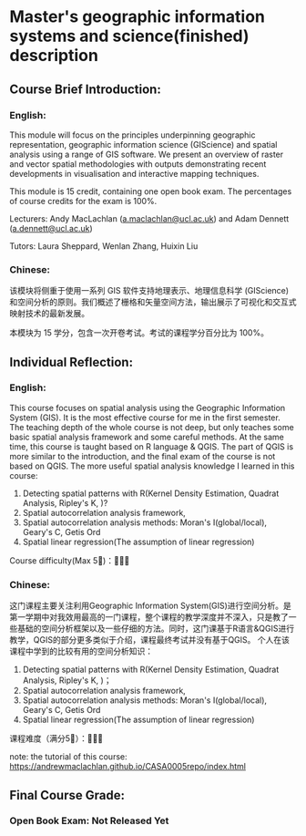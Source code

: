 # Master's geographic information systems and science(finished) description

## Course Brief Introduction:
### English:
This module will focus on the principles underpinning geographic representation, geographic information science (GIScience) and spatial analysis using a range of GIS software. We present an overview of raster and vector spatial methodologies with outputs demonstrating recent developments in visualisation and interactive mapping techniques.

This module is 15 credit, containing one open book exam. The percentages of course credits for the exam is 100%.

Lecturers: Andy MacLachlan (a.maclachlan@ucl.ac.uk) and Adam Dennett (a.dennett@ucl.ac.uk)

Tutors: Laura Sheppard, Wenlan Zhang, Huixin Liu

### Chinese:
该模块将侧重于使用一系列 GIS 软件支持地理表示、地理信息科学 (GIScience) 和空间分析的原则。我们概述了栅格和矢量空间方法，输出展示了可视化和交互式映射技术的最新发展。

本模块为 15 学分，包含一次开卷考试。考试的课程学分百分比为 100%。


## Individual Reflection:
### English:
This course focuses on spatial analysis using the Geographic Information System (GIS). It is the most effective course for me in the first semester. The teaching depth of the whole course is not deep, but only teaches some basic spatial analysis framework and some careful methods. At the same time, this course is taught based on R language & QGIS. The part of QGIS is more similar to the introduction, and the final exam of the course is not based on QGIS.
The more useful spatial analysis knowledge I learned in this course:
1. Detecting spatial patterns with R(Kernel Density Estimation, Quadrat Analysis, Ripley's K, )?
2. Spatial autocorrelation analysis framework,
3. Spatial autocorrelation analysis methods: Moran's I(global/local), Geary's C, Getis Ord
4. Spatial linear regression(The assumption of linear regression)

Course difficulty(Max 5🌟)：🌟🌟🌟

### Chinese:
这门课程主要关注利用Geographic Information System(GIS)进行空间分析。是第一学期中对我效用最高的一门课程，整个课程的教学深度并不深入，只是教了一些基础的空间分析框架以及一些仔细的方法。同时，这门课基于R语言&QGIS进行教学，QGIS的部分更多类似于介绍，课程最终考试并没有基于QGIS。
个人在该课程中学到的比较有用的空间分析知识：
1. Detecting spatial patterns with R(Kernel Density Estimation, Quadrat Analysis, Ripley's K, )；
2. Spatial autocorrelation analysis framework,
3. Spatial autocorrelation analysis methods: Moran's I(global/local), Geary's C, Getis Ord
4. Spatial linear regression(The assumption of linear regression)

课程难度（满分5🌟）：🌟🌟🌟


note: the tutorial of this course: https://andrewmaclachlan.github.io/CASA0005repo/index.html

## Final Course Grade:
### Open Book Exam: Not Released Yet




